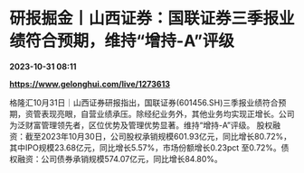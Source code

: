 # 研报掘金丨山西证券：国联证券三季报业绩符合预期，维持“增持-A”评级

**2023-10-31 08:11**

**https://www.gelonghui.com/live/1273613**

格隆汇10月31日｜山西证券研报指出，国联证券(601456.SH)三季报业绩符合预期，资管表现亮眼，自营业绩承压。除经纪业务外，其他业务均实现正增长。公司为泛财富管理领先者，区位优势及管理优势显著。维持“增持-A”评级。 股权融资：截至2023年10月30日，公司股权承销规模601.93亿元，同比增长80.72%，其中IPO规模23.68亿元，同比增长5.57%，市场份额增长0.23pct 至0.72%。债权融资：公司债券承销规模574.07亿元，同比增长84.80%。